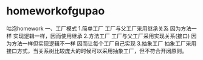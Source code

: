 # homeworkofgupao
咕泡homework
一、工厂模式
1.简单工厂  工厂与父工厂采用继承关系 因为方法一样 实现逻辑一样，因而使用继承
2.方法工厂  工厂与父工厂采用实现关系(接口) 因为方法一样但实现逻辑不一样 因而让每个工厂自己实现
3.抽象工厂 抽象工厂采用接口方式，当关系树比较庞大的时候可以采用抽象工厂，但不符合开闭原则。
